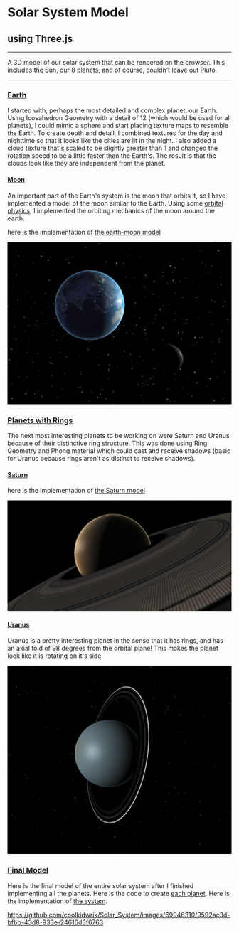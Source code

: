 # Solar System Model
## using Three.js
****
A 3D model of our solar system that can be rendered on the browser. This includes the Sun, our 8 planets, and of course, couldn't leave out Pluto.

***
<h3>
  <ins>Earth</ins>
</h3>


I started with, perhaps the most detailed and complex planet, our Earth. Using Icosahedron Geometry with a detail of 12 (which would be used for all planets), I could mimic a sphere and start placing texture maps to resemble the Earth. To create depth and detail, I combined textures for the day and nighttime so that it looks like the cities are lit in the night. I also added a cloud texture that's scaled to be slightly greater than 1 and changed the rotation speed to be a little faster than the Earth's. The result is that the clouds look like they are independent from the planet. 

<h4>
  <ins>Moon</ins>
</h4>
An important part of the Earth's system is the moon that orbits it, so I have implemented a model of the moon similar to the Earth. 
Using some <a href = "./utilities/getOrbitalPosition.js"> orbital physics</a>, I implemented the orbiting mechanics of the moon around the earth.


here is the implementation of <a href = "./earth/index.js">the earth-moon model</a>

![Earth and Moon model](./images/earth_moon.png)

<h3>
  <ins>Planets with Rings</ins>
</h3>

The next most interesting planets to be working on were Saturn and Uranus because of their distinctive ring structure. This was done using Ring Geometry and Phong material which could cast and receive shadows (basic for Uranus because rings aren't as distinct to receive shadows).



<h4>
  <ins>Saturn</ins>
</h4>

here is the implementation of <a href = "./saturn/index.js">the Saturn model</a>

![Saturn model](./images/Saturn.png)

<h4>
  <ins>Uranus</ins>
</h4>
Uranus is a pretty interesting planet in the sense that it has rings, and has an axial told of 98 degrees from the orbital plane! This makes the planet look like it is rotating on it's side

![Uranus model](./images/Uranus.png)


<h3>
  <ins>Final Model</ins>
</h3>

Here is the final model of the entire solar system after I finished implementing all the planets. Here is the code to create <a href = "./utilities/planet_builder">each planet</a>.
Here is the implementation of <a href = "./system/index.js">the system</a>.

https://github.com/coolkidwrik/Solar_System/images/69946310/9592ac3d-bfbb-43d8-933e-24616d3f6763

